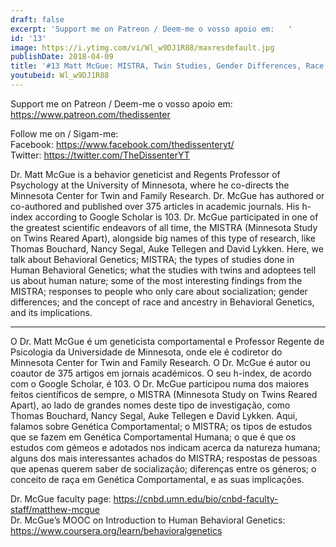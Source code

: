 ```yaml
---
draft: false
excerpt: 'Support me on Patreon / Deem-me o vosso apoio em:   '
id: '13'
image: https://i.ytimg.com/vi/Wl_w9DJ1R88/maxresdefault.jpg
publishDate: 2018-04-09
title: '#13 Matt McGue: MISTRA, Twin Studies, Gender Differences, Race and Ancestry'
youtubeid: Wl_w9DJ1R88
---
```

<div class="timelinks">

Support me on Patreon / Deem-me o vosso apoio em:   
https://www.patreon.com/thedissenter

Follow me on / Sigam-me:  
Facebook: https://www.facebook.com/thedissenteryt/  
Twitter: https://twitter.com/TheDissenterYT

Dr. Matt McGue is a behavior geneticist and Regents Professor of Psychology at the University of Minnesota, where he co-directs the Minnesota Center for Twin and Family Research. Dr. McGue has authored or co-authored and published over 375 articles in academic journals. His h-index according to Google Scholar is 103. Dr. McGue participated in one of the greatest scientific endeavors of all time, the MISTRA (Minnesota Study on Twins Reared Apart), alongside big names of this type of research, like Thomas Bouchard, Nancy Segal, Auke Tellegen and David Lykken. Here, we talk about Behavioral Genetics; MISTRA; the types of studies done in Human Behavioral Genetics; what the studies with twins and adoptees tell us about human nature; some of the most interesting findings from the MISTRA; responses to people who only care about socialization; gender differences; and the concept of race and ancestry in Behavioral Genetics, and its implications.

---

O Dr. Matt McGue é um geneticista comportamental e Professor Regente de Psicologia da Universidade de Minnesota, onde ele é codiretor do Minnesota Center for Twin and Family Research. O Dr. McGue é autor ou coautor de 375 artigos em jornais académicos. O seu h-index, de acordo com o Google Scholar, é 103. O Dr. McGue participou numa dos maiores feitos científicos de sempre, o MISTRA (Minnesota Study on Twins Reared Apart), ao lado de grandes nomes deste tipo de investigação, como Thomas Bouchard, Nancy Segal, Auke Tellegen e David Lykken. Aqui, falamos sobre Genética Comportamental; o MISTRA; os tipos de estudos que se fazem em Genética Comportamental Humana; o que é que os estudos com gémeos e adotados nos indicam acerca da natureza humana; alguns dos mais interessantes achados do MISTRA; respostas de pessoas que apenas querem saber de socialização; diferenças entre os géneros; o conceito de raça em Genética Comportamental, e as suas implicações. 

Dr. McGue faculty page: https://cnbd.umn.edu/bio/cnbd-faculty-staff/matthew-mcgue  
Dr. McGue’s MOOC on Introduction to Human Behavioral Genetics: https://www.coursera.org/learn/behavioralgenetics</div>

